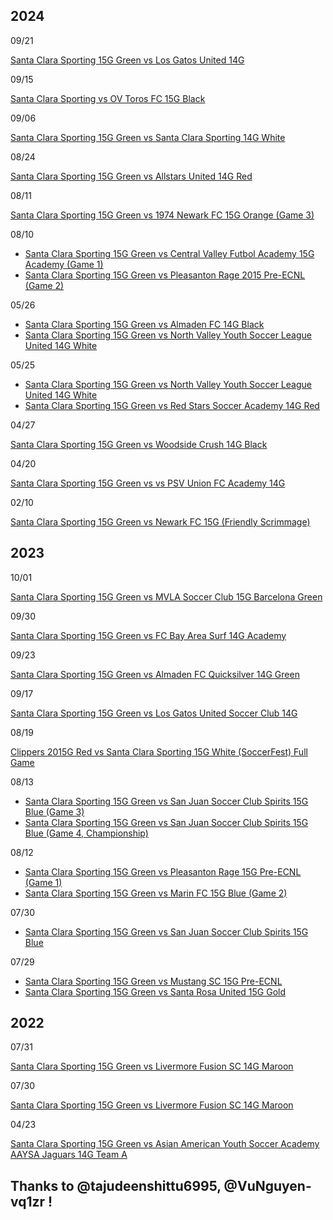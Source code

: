 
## 2024

09/21

[ Santa Clara Sporting 15G Green vs Los Gatos United 14G ](https://www.youtube.com/watch?v=AgHO2FfBt-4)

09/15

[Santa Clara Sporting vs OV Toros FC 15G Black](https://www.youtube.com/watch?v=jteqKOFsHTw)

09/06

[Santa Clara Sporting 15G Green vs Santa Clara Sporting 14G White](https://www.youtube.com/watch?v=gMUlmlLj9BY)

08/24

[ Santa Clara Sporting 15G Green vs Allstars United 14G Red ](https://www.youtube.com/watch?v=RBdE0woUGaw)

08/11

[ Santa Clara Sporting 15G Green vs 1974 Newark FC 15G Orange (Game 3) ](https://www.youtube.com/watch?v=QOg1QU3NyoY)

08/10

- [ Santa Clara Sporting 15G Green vs Central Valley Futbol Academy 15G Academy (Game 1) ](https://www.youtube.com/watch?v=fJzw6yYJj4A)
- [ Santa Clara Sporting 15G Green vs Pleasanton Rage 2015 Pre-ECNL (Game 2) ](https://www.youtube.com/watch?v=F10mch0EhFs)

05/26

- [ Santa Clara Sporting 15G Green vs Almaden FC 14G Black ](https://www.youtube.com/watch?v=MsZgY35bD4g)
- [ Santa Clara Sporting 15G Green vs North Valley Youth Soccer League United 14G White ](https://www.youtube.com/watch?v=Q1nFdbBkw_k)

05/25

- [ Santa Clara Sporting 15G Green vs North Valley Youth Soccer League United 14G White ](https://www.youtube.com/watch?v=d36pqrdwlF8)
- [ Santa Clara Sporting 15G Green vs Red Stars Soccer Academy 14G Red ](https://www.youtube.com/watch?v=UxaOzJl-K4M)

04/27

[ Santa Clara Sporting 15G Green vs Woodside Crush 14G Black ](https://www.youtube.com/watch?v=SEOEgrUZBMQ)

04/20

[ Santa Clara Sporting 15G Green vs vs PSV Union FC Academy 14G ](https://www.youtube.com/watch?v=ZWofs4hDSnk)

02/10

[ Santa Clara Sporting 15G Green vs Newark FC 15G (Friendly Scrimmage) ](https://www.youtube.com/watch?v=834NZ3hvYUU)

## 2023

10/01

[ Santa Clara Sporting 15G Green vs MVLA Soccer Club 15G Barcelona Green](https://www.youtube.com/watch?v=pole9JTi4FM)

09/30

[ Santa Clara Sporting 15G Green vs FC Bay Area Surf 14G Academy ](https://www.youtube.com/watch?v=WFMmusgQzD8)

09/23

[ Santa Clara Sporting 15G Green vs Almaden FC Quicksilver 14G Green ](https://www.youtube.com/watch?v=Ycvbz0E9Gig)

09/17

[ Santa Clara Sporting 15G Green vs Los Gatos United Soccer Club 14G ](https://www.youtube.com/watch?v=Q2G4L0eK98k)

08/19

[Clippers 2015G Red vs Santa Clara Sporting 15G White (SoccerFest) Full Game](https://www.youtube.com/watch?v=YydyI38YWUA)

08/13
- [Santa Clara Sporting 15G Green vs San Juan Soccer Club Spirits 15G Blue (Game 3)](https://www.youtube.com/watch?v=LAn3Fm983Nw)
- [Santa Clara Sporting 15G Green vs San Juan Soccer Club Spirits 15G Blue (Game 4, Championship)](https://www.youtube.com/watch?v=DJqlICCCCfc)

08/12

- [Santa Clara Sporting 15G Green vs Pleasanton Rage 15G Pre-ECNL (Game 1) ](https://www.youtube.com/watch?v=EV3TOT2lWwQ)
- [Santa Clara Sporting 15G Green vs Marin FC 15G Blue (Game 2)](https://www.youtube.com/watch?v=_j5qJB87SE8)

07/30

- [Santa Clara Sporting 15G Green vs San Juan Soccer Club Spirits 15G Blue](https://www.youtube.com/watch?v=gTGprEE0pLo)

07/29

- [Santa Clara Sporting 15G Green vs Mustang SC 15G Pre-ECNL](https://www.youtube.com/watch?v=JG8z_d2uKSg)
- [Santa Clara Sporting 15G Green vs Santa Rosa United 15G Gold](https://www.youtube.com/watch?v=G4JEw2G6NJ8)

## 2022

07/31

[ Santa Clara Sporting 15G Green vs Livermore Fusion SC 14G Maroon ](https://www.youtube.com/watch?v=QpFQC-dvB_k)

07/30

[ Santa Clara Sporting 15G Green vs Livermore Fusion SC 14G Maroon ](https://www.youtube.com/watch?v=RIJ1kdnXbnc)

04/23

[ Santa Clara Sporting 15G Green vs Asian American Youth Soccer Academy AAYSA Jaguars 14G Team A ](https://www.youtube.com/watch?v=3HCdP9ZcSIA)

## Thanks to @tajudeenshittu6995, @VuNguyen-vq1zr !


